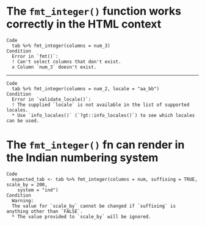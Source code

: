 # The `fmt_integer()` function works correctly in the HTML context

    Code
      tab %>% fmt_integer(columns = num_3)
    Condition
      Error in `fmt()`:
      ! Can't select columns that don't exist.
      x Column `num_3` doesn't exist.

---

    Code
      tab %>% fmt_integer(columns = num_2, locale = "aa_bb")
    Condition
      Error in `validate_locale()`:
      ! The supplied `locale` is not available in the list of supported locales.
      * Use `info_locales()` (`?gt::info_locales()`) to see which locales can be used.

# The `fmt_integer()` fn can render in the Indian numbering system

    Code
      expected_tab <- tab %>% fmt_integer(columns = num, suffixing = TRUE, scale_by = 200,
        system = "ind")
    Condition
      Warning:
      The value for `scale_by` cannot be changed if `suffixing` is anything other than `FALSE`.
      * The value provided to `scale_by` will be ignored.

